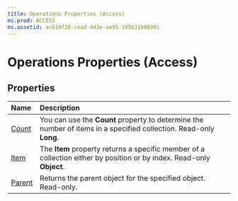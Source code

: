 ```yaml
---
title: Operations Properties (Access)
ms.prod: ACCESS
ms.assetid: ac619f28-cead-442e-aa95-195b31b8830c
---
```



# Operations Properties (Access)

## Properties



|**Name**|**Description**|
|:-----|:-----|
|[Count](operations-count-property-access.md)|You can use the  **Count** property to determine the number of items in a specified collection. Read-only **Long**.|
|[Item](operations-item-property-access.md)|The  **Item** property returns a specific member of a collection either by position or by index. Read-only **Object**.|
|[Parent](operations-parent-property-access.md)|Returns the parent object for the specified object. Read-only.|

